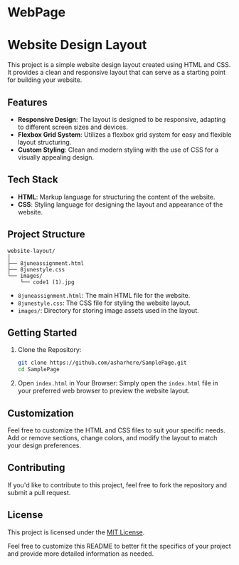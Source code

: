 # WebPage
# Website Design Layout

This project is a simple website design layout created using HTML and CSS. It provides a clean and responsive layout that can serve as a starting point for building your website.

## Features

- **Responsive Design**: The layout is designed to be responsive, adapting to different screen sizes and devices.
- **Flexbox Grid System**: Utilizes a flexbox grid system for easy and flexible layout structuring.
- **Custom Styling**: Clean and modern styling with the use of CSS for a visually appealing design.

## Tech Stack

- **HTML**: Markup language for structuring the content of the website.
- **CSS**: Styling language for designing the layout and appearance of the website.

## Project Structure

```plaintext
website-layout/
│
├── 8juneassignment.html
├── 8junestyle.css
└── images/
    └── code1 (1).jpg
```

- `8juneassignment.html`: The main HTML file for the website.
- `8junestyle.css`: The CSS file for styling the website layout.
- `images/`: Directory for storing image assets used in the layout.

## Getting Started

1. Clone the Repository:
   ```bash
   git clone https://github.com/asharhere/SamplePage.git
   cd SamplePage
   ```

2. Open `index.html` in Your Browser:
   Simply open the `index.html` file in your preferred web browser to preview the website layout.

## Customization

Feel free to customize the HTML and CSS files to suit your specific needs. Add or remove sections, change colors, and modify the layout to match your design preferences.

## Contributing

If you'd like to contribute to this project, feel free to fork the repository and submit a pull request.

## License

This project is licensed under the [MIT License](LICENSE).

Feel free to customize this README to better fit the specifics of your project and provide more detailed information as needed.
